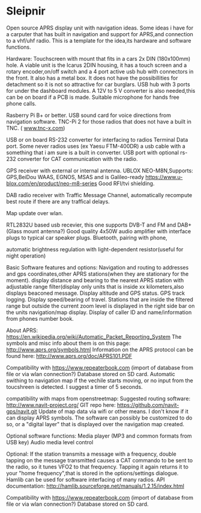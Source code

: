 # Sleipnir
Open source APRS display unit with navigation ideas.
Some ideas i have for a carputer that has built in navigation and
support for APRS,and connection to a vhf/uhf radio.
This is a template for the idea,its hardware and software functions.

Hardware:
Touchscreen with mount that fits in a cars 2x DIN (180x100mm) hole.
A viable unit is the Icarus 2DIN housing, it has a touch screen and a
rotary encoder,on/off switch and a 4 port active usb hub with connectors
in the front. It also has a metal box. 
It does not have the possibillities for detachment so it is not so attractive for car burglars.
USB hub with 3 ports for under the dashboard modules.
A 12V to 5 V converter is also needed,this can be on board if a PCB is made.
Suitable microphone for hands free phone calls.

Rasberry Pi B+ or better.
USB sound card for voice directions from navigation software.
TNC-Pi 2 for those radios that does not have a built in TNC.
( www.tnc-x.com)

USB or on board RS-232 converter for interfacing to radios Terminal Data
port. Some never radios uses (ex Yaesu FTM-400DR) a usb cable with a
something that i am sure is a built in converter.
USB port with optional rs-232 converter for CAT communication with the
radio.

GPS receiver with external or internal antenna.
UBLOX NEO-M8N,Supports:
GPS,BeiDou WAAS, EGNOS, MSAS and is Galileo-ready
https://www.u-blox.com/en/product/neo-m8-series
Good RFI/tvi shielding.

DAB radio receiver with Traffic Message Channel,
automatically recompute best route if there are any traffical delays.

Map update over wlan.

RTL2832U based usb recevier, this one supports DVB-T and FM and DAB+ (Glass mount antenna?)
Good quality 4x50W audio amplifier with interface plugs to typical car speaker plugs.
Bluetooth, pairing with phone,

automatic brightness regulation with  light-dependent resistor(useful
for night operation)

Basic Software features and options:
Navigation and routing to addresses and gps coordinates,other APRS stations(when they are stationary for the moment).
display distance and bearing to the nearest APRS station
with adjustable range filter(display only units that is inside xx
kilometers,also displays beaconed message.
Display altitude and GPS status.
GPS track logging.
Display speed/bearing of travel.
Stations that are inside the filtered range but outside the current zoom
level is displayed in the right side bar on the units navigation/map
display. 
Display of caller ID and name/information from phones number book.


About APRS:
https://en.wikipedia.org/wiki/Automatic_Packet_Reporting_System
The symbols and misc info about them is on this page:
http://www.aprs.org/symbols.html
Information on the APRS protocol can be found here:
http://www.aprs.org/doc/APRS101.PDF

Compatibility with https://www.repeaterbook.com (import of database from
file or via wlan connection?) Database stored on SD card.
Automatic swithing to navigation map if the vechile starts moving, or no input from the toucshreen is detected. I suggest a timer of 5 seconds.

compatibility with maps from openstreetmap:
Suggested routing software:
http://www.navit-project.org/
GIT repo here: https://github.com/navit-gps/navit.git
Update of map data via wifi or other means.
I don't know if it can display APRS symbols.
The software can possibly be customized to do so, or a "digital layer" that is displayed over the navigation map created.


Optional software functions:
Media player (MP3 and common formats from USB key)
Audio media level control


Optional:
If the station transmits a message with a frequency, double
tapping on the message transmitted causes a CAT commando to be sent to
the radio, so it tunes VFO2 to that frequency.
Tapping it again returns it to your "home frequency",that is stored in
the options/settings dialogue.
Hamlib can be used for software interfacing of many radios.
API documentation:
http://hamlib.sourceforge.net/manuals/1.2.15/index.html

Compatibility with https://www.repeaterbook.com (import of database from
file or via wlan connection?) Database stored on SD card.
